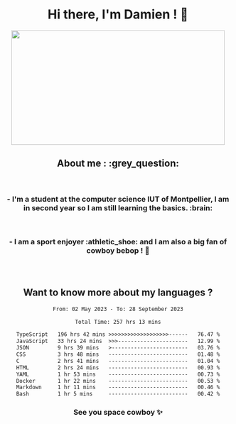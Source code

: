 <div align="center">
<h1>Hi there, I'm Damien ! 👋 </h1>
<img src="https://media.giphy.com/media/11KzOet1ElBDz2/giphy.gif" width="480" height="258" /> 
 <h2>About me : :grey_question: </h2>
 <br>
<h3>- I'm a student at the computer science IUT of Montpellier, I am in second year so I am still learning the basics. :brain: </h3>
 <br>
<h3>- I am a sport enjoyer :athletic_shoe: and I am also a big fan of cowboy bebop ! 🤠 <h3>
 <br>
 
  <h2>Want to know more about my languages ?</h2>

 <!--START_SECTION:waka-->

```txt
From: 02 May 2023 - To: 28 September 2023

Total Time: 257 hrs 13 mins

TypeScript   196 hrs 42 mins >>>>>>>>>>>>>>>>>>>------   76.47 %
JavaScript   33 hrs 24 mins  >>>----------------------   12.99 %
JSON         9 hrs 39 mins   >------------------------   03.76 %
CSS          3 hrs 48 mins   -------------------------   01.48 %
C            2 hrs 41 mins   -------------------------   01.04 %
HTML         2 hrs 24 mins   -------------------------   00.93 %
YAML         1 hr 53 mins    -------------------------   00.73 %
Docker       1 hr 22 mins    -------------------------   00.53 %
Markdown     1 hr 11 mins    -------------------------   00.46 %
Bash         1 hr 5 mins     -------------------------   00.42 %
```

<!--END_SECTION:waka-->
 
 
 <!--
 <p align="center">
           <img src="https://wakatime.com/share/@b21fb822-1b1e-4a56-b3ac-d647f03795fd/3d8fc332-54a6-4d29-9469-965955d6e018.svg"/>
 </p>
 <p align="center">
  <img src="https://wakatime.com/share/@b21fb822-1b1e-4a56-b3ac-d647f03795fd/5d7b153c-4137-40c1-8270-25e516f9619c.svg"/>
 </p>
 -->
 
<h3> See you space cowboy ✨ </h3>

</div>


 
